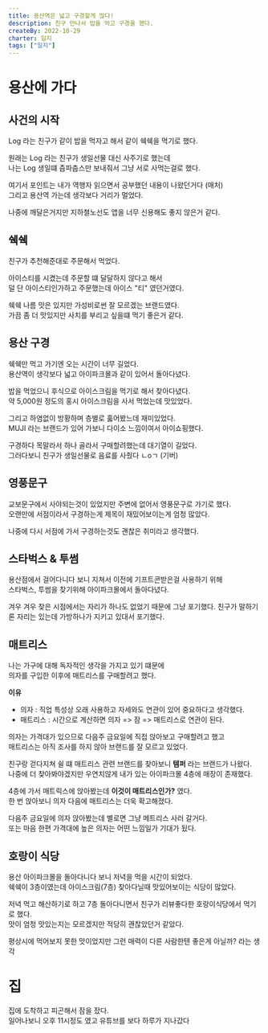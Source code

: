 ```yaml
---
title: 용산역은 넓고 구경할게 많다!
description: 친구 만나서 밥을 먹고 구경을 했다.
createBy: 2022-10-29
charter: 일지
tags: ["일지"]
---
```


# 용산에 가다

## 사건의 시작

Log 라는 친구가 같이 밥을 먹자고 해서 같이 쉑쉑을 먹기로 했다.

원래는 Log 라는 친구가 생일선물 대신 사주기로 했는데  
나는 Log 생일떄 츕파춥스만 보내줘서 그냥 서로 사먹는걸로 했다.

여기서 포인트는 내가 역행자 읽으면서 공부했던 내용이 나왔던거다 (매처)  
그리고 용산역 가는데 생각보다 거리가 멀었다.

나중에 깨달은거지만 지하쳘노선도 앱을 너무 신용해도 좋지 않은거 같다.

## 쉑쉑

친구가 추천해준대로 주문해서 먹었다.

아이스티를 시켰는데 주문할 떄 달달하지 않다고 해서  
덜 단 아이스티인가하고 주문했는데 아이스 "티" 였던거였다.

쉑쉑 나름 맛은 있지만 가성비로썬 잘 모르겠는 브랜드였다.  
가끔 좀 더 맛있지만 사치를 부리고 싶을떄 먹기 좋은거 같다.

## 용산 구경

쉑쉑만 먹고 가기엔 오는 시간이 너무 길었다.  
용산역이 생각보다 넓고 아이파크몰과 같이 있어서 돌아다녔다.

밥을 먹었으니 후식으로 아이스크림을 먹기로 해서 찾아다녔다.  
약 5,000원 정도의 홍시 아이스크림을 사서 먹었는데 맛있었다.

그리고 하염없이 방황하며 층별로 훓어봤느데 재미있었다.  
MUJI 라는 브랜드가 있어 가보니 다이소 느낌이여서 아이쇼핑했다.

구경하다 목말라서 하나 골라서 구매할려했는데 대기열이 길었다.  
그러다보니 친구가 생일선물로 음료를 사줬다 ㄴoㄱ (기버)

## 영풍문구

교보문구에서 사야되는것이 있었지만 주변에 없어서 영풍문구로 가기로 했다.  
오랜만에 서점이라서 구경하는게 제목이 재밌어보이는게 엄청 많았다.

나중에 다시 서점에 가서 구경하는것도 괜찮은 취미라고 생각했다.

## 스타벅스 & 투썸

용산점에서 걸어다니다 보니 지쳐서 이전에 기프트콘받은걸 사용하기 위해  
스타벅스, 투썸을 찾기위해 아이파크몰에서 돌아다녔다.

겨우 겨우 찾은 시점에서는 자리가 하나도 없었기 때문에 그냥 포기했다.
친구가 말하기론 자리는 있는데 가방하나가 지키고 있대서 포기했다.

## 매트리스

나는 가구에 대해 독자적인 생각을 가지고 있기 떄문에  
의자를 구입한 이후에 매트리스를 구매할려고 했다.

**이유**

-   의자 : 직업 특성상 오래 사용하고 자세와도 연관이 있어 중요하다고 생각했다.
-   매트리스 : 시간으로 계산하면 의자 => 잠 => 매트리스로 연관이 된다.

의자는 가격대가 있으므로 다음주 금요일에 직접 앉아보고 구매할려고 했고  
매트리스는 아직 조사를 하지 않아 브랜드를 잘 모르고 있었다.

친구랑 걷다지쳐 쉴 떄 매트리스 관련 브랜드를 찾아보니 **템퍼** 라는 브랜드가 나왔다.  
나중에 더 찾아봐야겠지만 우연치않게 내가 있는 아이파크몰 4층에 매장이 존재했다.

4층에 가서 매트릭스에 앉아봤는데 **이것이 매트리스인가?** 였다.  
한 번 앉아보니 의자 다음에 매트리스는 더욱 확고해졌다.

다음주 금요일에 의자 앉아봤는데 별로면 그냥 메트리스 사러 갈거다.  
또는 마음 한편 가격대에 높은 의자는 어떤 느낌일가 기대가 됬다.

## 호랑이 식당

용산 아이파크몰을 돌아다니다 보니 저녁을 먹을 시간이 되었다.  
쉑쉑이 3층이였는데 아이스크림(7층) 찾아다닐때 맛있어보이는 식당이 많았다.

저녁 먹고 해산하기로 하고 7층 돌아다니면서 친구가 리뷰좋다한 호랑이식당에서 먹기로 했다.  
맛이 엄청 맛있는지는 모르겠지만 적당히 괜찮았던거 같았다.

평상시에 먹어보지 못한 맛이었지만 그런 매력이 다른 사람한텐 좋은게 아닐까? 라는 생각

# 집

집에 도착하고 피곤해서 잠을 잤다.  
일어나보니 오후 11시정도 였고 유튜브를 보다 하루가 지나갔다
